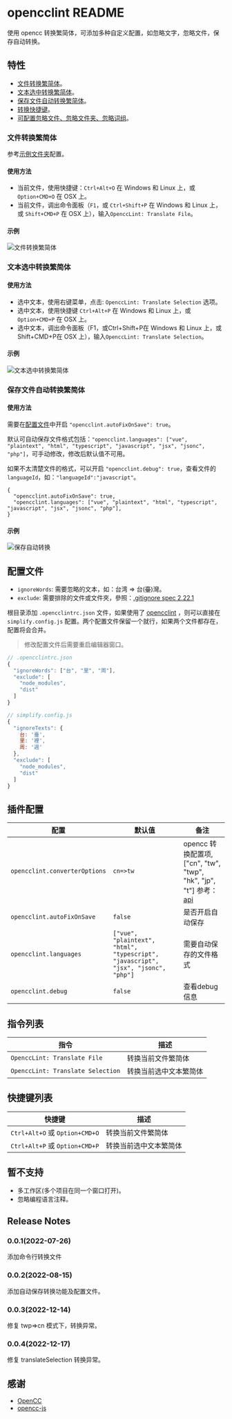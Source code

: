# opencclint README

使用 opencc 转换繁简体，可添加多种自定义配置，如忽略文字，忽略文件，保存自动转换。

## 特性

- [文件转换繁简体](#文件转换繁简体)。
- [文本选中转换繁简体](#文本选中转换繁简体)。
- [保存文件自动转换繁简体](#保存文件自动转换繁简体)。
- [转换快捷键](#快捷键列表)。
- [可配置忽略文件、忽略文件夹、忽略词组](#配置文件)。

### 文件转换繁简体

参考[示例文件夹](/example)配置。

#### 使用方法

- 当前文件，使用快捷键：`Ctrl+Alt+O` 在 Windows 和 Linux 上，或 `Option+CMD+O` 在 OSX 上。
- 当前文件，调出命令面板（`F1`，或 `Ctrl+Shift+P` 在 Windows 和 Linux 上，或 `Shift+CMD+P` 在 OSX 上），输入`OpenccLint: Translate File`。

#### 示例

![文件转换繁简体](images/file.gif)

### 文本选中转换繁简体

#### 使用方法

- 选中文本，使用右键菜单，点击: `OpenccLint: Translate Selection` 选项。
- 选中文本，使用快捷键 `Ctrl+Alt+P` 在 Windows 和 Linux 上，或 `Option+CMD+P` 在 OSX 上。
- 选中文本，调出命令面板（F1，或Ctrl+Shift+P在 Windows 和 Linux 上，或Shift+CMD+P在 OSX 上），输入`OpenccLint: Translate Selection`。

#### 示例

![文本选中转换繁简体](images/selection.gif)

### 保存文件自动转换繁简体

#### 使用方法

需要在[配置文件](#%E9%85%8D%E7%BD%AE%E6%96%87%E4%BB%B6)中开启 `"opencclint.autoFixOnSave": true`。

默认可自动保存文件格式包括：`"opencclint.languages": ["vue", "plaintext", "html", "typescript", "javascript", "jsx", "jsonc", "php"]`，可手动修改，修改后默认值不可用。

如果不太清楚文件的格式，可以开启 `"opencclint.debug": true`，查看文件的 `languageId`，如：`"languageId":"javascript"`。

```jsonc
{
  "opencclint.autoFixOnSave": true,
  "opencclint.languages": ["vue", "plaintext", "html", "typescript", "javascript", "jsx", "jsonc", "php"],
}
```

#### 示例

![保存自动转换](images/autoSave.gif)

## 配置文件

- `ignoreWords`: 需要忽略的文本，如：台湾 => 台(~~臺~~)灣。
- `exclude`: 需要排除的文件或文件夾，參照：[.gitignore spec 2.22.1](https://git-scm.com/docs/gitignore)

根目录添加 `.opencclintrc.json` 文件，如果使用了 [opencclint](https://github.com/hddhyq/opencclint) ，则可以直接在 `simplify.config.js` 配置。两个配置文件保留一个就行，如果两个文件都存在，配置将会合并。

> 修改配置文件后需要重启编辑器窗口。

```js
// .opencclintrc.json
{
  "ignoreWords": ["台", "里", "周"],
  "exclude": [
    "node_modules",
    "dist"
  ]
}

// simplify.config.js
{
  "ignoreTexts": {
    台: '臺',
    里: '裡',
    周: '週'
  },
  "exclude": [
    "node_modules",
    "dist"
  ]
}
```

## 插件配置

|      配置       |           默认值 |           备注  |
|-----------------|-----------------|-----------------|
|`opencclint.converterOptions`|`cn=>tw`|opencc 转换配置项, ["cn", "tw", "twp", "hk", "jp", "t"] 参考：[api](https://github.com/nk2028/opencc-js#api)|
|`opencclint.autoFixOnSave`|`false`|是否开启自动保存|
|`opencclint.languages`|`["vue", "plaintext", "html", "typescript", "javascript", "jsx", "jsonc", "php"]`|需要自动保存的文件格式|
|`opencclint.debug`|`false`|查看debug信息|

## 指令列表

|指令|描述|
|---|----|
|`OpenccLint: Translate File`| 转换当前文件繁简体|
|`OpenccLint: Translate Selection`| 转换当前选中文本繁简体|

## 快捷键列表

|快捷键|描述|
|---|----|
|`Ctrl+Alt+O` 或 `Option+CMD+O`| 转换当前文件繁简体|
|`Ctrl+Alt+P` 或 `Option+CMD+P`| 转换当前选中文本繁简体|

## 暂不支持

- 多工作区(多个项目在同一个窗口打开)。
- 忽略编程语言注释。

## Release Notes

### 0.0.1(2022-07-26)

添加命令行转换文件

### 0.0.2(2022-08-15)

添加自动保存转换功能及配置文件。

### 0.0.3(2022-12-14)

修复 twp=>cn 模式下，转换异常。

### 0.0.4(2022-12-17)

修复 translateSelection 转换异常。

## 感谢

- [OpenCC](https://github.com/BYVoid/OpenCC)
- [opencc-js](https://github.com/nk2028/opencc-js)
